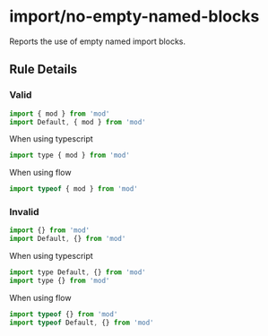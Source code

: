 # import/no-empty-named-blocks

Reports the use of empty named import blocks.

## Rule Details

### Valid
```js
import { mod } from 'mod'
import Default, { mod } from 'mod'
```

When using typescript
```js
import type { mod } from 'mod'
```

When using flow
```js
import typeof { mod } from 'mod'
```

### Invalid
```js
import {} from 'mod'
import Default, {} from 'mod'
```

When using typescript
```js
import type Default, {} from 'mod'
import type {} from 'mod'
```

When using flow
```js
import typeof {} from 'mod'
import typeof Default, {} from 'mod'
```